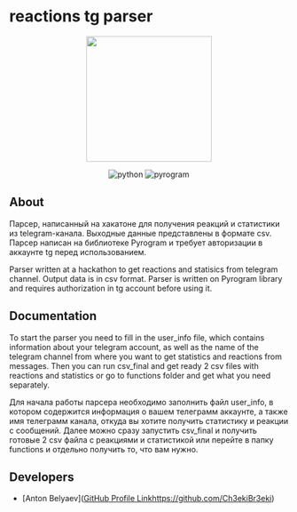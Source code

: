 # reactions tg parser
<p align="center">
      <img src="https://i.ibb.co/7vFDTmq/68747470733a2f2f646f63732e7079726f6772616d2e6f72672f5f7374617469632f7079726f6772616d2e706e67.png" width="226">
</p>

<p align="center">
   <img src="https://img.shields.io/badge/Python-3.9-blue" alt="python">
   <img src="https://img.shields.io/badge/Library-Pyrogram-violet" alt="pyrogram">
</p>

## About
Парсер, написанный на хакатоне для получения реакций и статистики из telegram-канала. Выходные данные представлены в формате csv. Парсер написан на библиотеке Pyrogram и требует авторизации в аккаунте tg перед использованием.

Parser written at a hackathon to get reactions and statisics from telegram channel. Output data is in csv format. Parser is written on Pyrogram library and requires authorization in tg account before using it.

## Documentation 
To start the parser you need to fill in the user_info file, which contains information about your telegram account, as well as the name of the telegram channel from where you want to get statistics and reactions from messages. 
Then you can run csv_final and get ready 2 csv files with reactions and statistics or go to functions folder and get what you need separately. 

Для начала работы парсера необходимо заполнить файл user_info, в котором содержится информация о вашем телеграмм аккаунте, а также имя телеграмм канала, откуда вы хотите получить статистику и реакции с сообщений. 
Далее можно сразу запустить csv_final и получить готовые 2 csv файла с реакциями и статистикой или перейте в папку functions и   отдельно получить то, что вам нужно. 

## Developers

- [Anton Belyaev]([GitHub Profile Link](https://github.com/Ch3ekiBr3eki)https://github.com/Ch3ekiBr3eki)
